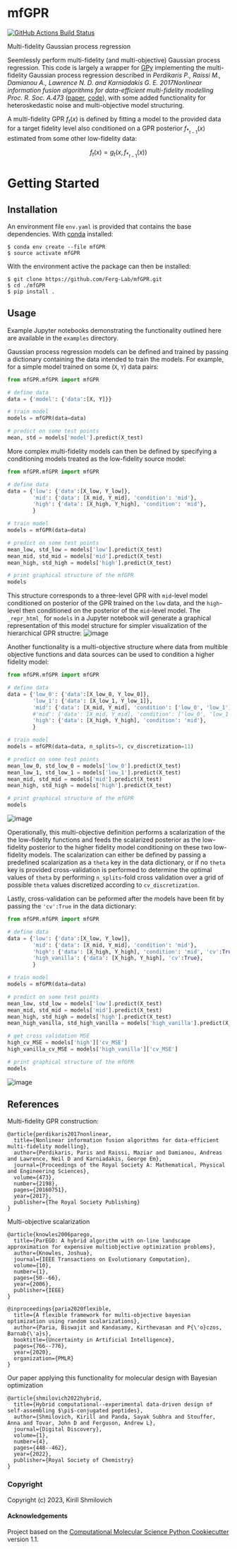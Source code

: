 mfGPR
==============================
[//]: # (Badges)
[![GitHub Actions Build Status](https://github.com/Ferg-Lab/mfGPR/workflows/CI/badge.svg)](https://github.com/Ferg-Lab/mfGPR/actions?query=workflow%3ACI)
<!--  [![codecov](https://codecov.io/gh/Ferg-Lab/mfGPR/branch/main/graph/badge.svg)](https://codecov.io/gh/Ferg-Lab/mfGPR/branch/main) -->


Multi-fidelity Gaussian process regression

Seemlessly perform multi-fidelity (and multi-objective) Gaussian process regression. This code is largely a wrapper for [GPy](https://github.com/SheffieldML/GPy) implementing the multi-fidelity Gaussian process regression described in *Perdikaris P., Raissi M., Damianou A., Lawrence N. D. and Karniadakis G. E. 2017Nonlinear information fusion algorithms for data-efficient multi-fidelity modelling Proc. R. Soc. A.473* ([paper](https://doi.org/10.1098/rspa.2016.0751), [code](https://github.com/paraklas/NARGP)), with some added functionality for heteroskedastic noise and multi-objective model structuring.

A multi-fidelity GPR $f_t(x)$ is defined by fitting a model to the provided data for a target fidelity level also conditioned on a GPR posterior $f_{*_{t-1}}(x)$ estimated from some other low-fidelity data:

$$f_t(x)=g_t\left(x, f_{*_{t-1}}(x)\right)$$

Getting Started
===============


Installation
------------
An environment file `env.yaml` is provided that contains the base dependencies. With [conda](https://conda.io/projects/conda/en/latest/user-guide/install/index.html) installed:

```
$ conda env create --file mfGPR
$ source activate mfGPR
```

With the environment active the package can then be installed:

```
$ git clone https://github.com/Ferg-Lab/mfGPR.git
$ cd ./mfGPR
$ pip install .
```

Usage
-------
Example Jupyter notebooks demonstrating the functionality outlined here are available in the `examples` directory.

Gaussian process regression models can be defined and trained by passing a dictionary containing the data intended to train the models. For example, for a simple model trained on some (`X`, `Y`) data pairs:

```python
from mfGPR.mfGPR import mfGPR

# define data
data = {'model': {'data':[X, Y]}}

# train model
models = mfGPR(data=data)

# predict on some test points
mean, std = models['model'].predict(X_test)
```

More complex multi-fidelity models can then be defined by specifying a conditioning models treated as the low-fidelity source model:

```python
from mfGPR.mfGPR import mfGPR

# define data
data = {'low': {'data':[X_low, Y_low]},
        'mid': {'data': [X_mid, Y_mid], 'condition': 'mid'},
        'high': {'data': [X_high, Y_high], 'condition': 'mid'},
        }

# train model
models = mfGPR(data=data)

# predict on some test points
mean_low, std_low = models['low'].predict(X_test)
mean_mid, std_mid = models['mid'].predict(X_test)
mean_high, std_high = models['high'].predict(X_test)

# print graphical structure of the mfGPR
models
```

This structure corresponds to a three-level GPR with `mid`-level model conditioned on posterior of the GPR trained on the `low` data, and the `high`-level then conditioned on the posterior of the `mid`-level model. The `_repr_html_` for `models` in a Jupyter notebook will generate a graphical representation of this model structure for simpler visualization of the hierarchical GPR structre:
![image](https://user-images.githubusercontent.com/40403472/218190481-7c681d38-3d1c-4db7-8ca5-bf4ab1ea93fe.png)

Another functionality is a multi-objective structure where data from multible objective functions and data sources can be used to condition a higher fidelity model:

```python
from mfGPR.mfGPR import mfGPR

# define data
data = {'low_0': {'data':[X_low_0, Y_low_0]},
        'low_1': {'data': [X_low_1, Y_low_1]},
        'mid': {'data': [X_mid, Y_mid], 'condition': ['low_0', 'low_1']},
        #'mid': {'data': [X_mid, Y_mid], 'condition': ['low_0', 'low_1'], 'theta':[0.5, 0.5]}, # with scalarization explicitly specified 
        'high': {'data': [X_high, Y_high], 'condition': 'mid'},
        }

# train model
models = mfGPR(data=data, n_splits=5, cv_discretization=11)

# predict on some test points
mean_low_0, std_low_0 = models['low_0'].predict(X_test)
mean_low_1, std_low_1 = models['low_1'].predict(X_test)
mean_mid, std_mid = models['mid'].predict(X_test)
mean_high, std_high = models['high'].predict(X_test)

# print graphical structure of the mfGPR
models
```
![image](https://user-images.githubusercontent.com/40403472/218190960-6a6663d4-b1db-44d9-a8f5-5c7234eea266.png)

Operationally, this multi-objective definition performs a scalarization of the the low-fidelity functions and feeds the scalarized posterior as the low-fidelity posterior to the higher fidelity model conditioning on these two low-fidelity models. The scalarization can either be defined by passing a predefined scalarization as a `theta` key in the data dictionary, or if no `theta` key is provided cross-validation is performed to determine the optimal values of `theta` by performing `n_splits`-fold cross validation over a grid of possible `theta` values discretized according to `cv_discretization`.   

Lastly, cross-validation can be peformed after the models have been fit by passing the `'cv':True` in the data dictionary: 

```python
from mfGPR.mfGPR import mfGPR

# define data
data = {'low': {'data':[X_low, Y_low]},
        'mid': {'data': [X_mid, Y_mid], 'condition': 'mid'},
        'high': {'data': [X_high, Y_high], 'condition': 'mid', 'cv':True},
        'high_vanilla': {'data': [X_high, Y_high], 'cv':True},
        }

# train model
models = mfGPR(data=data)

# predict on some test points
mean_low, std_low = models['low'].predict(X_test)
mean_mid, std_mid = models['mid'].predict(X_test)
mean_high, std_high = models['high'].predict(X_test)
mean_high_vanilla, std_high_vanilla = models['high_vanilla'].predict(X_test)

# get cross validation MSE
high_cv_MSE = models['high']['cv_MSE']
high_vanilla_cv_MSE = models['high_vanilla']['cv_MSE']

# print graphical structure of the mfGPR
models
```
![image](https://user-images.githubusercontent.com/40403472/218191649-2adc85ff-50cd-443e-be79-f3f4d02a7571.png)


References
-------

Multi-fidelity GPR construction:
```
@article{perdikaris2017nonlinear,
  title={Nonlinear information fusion algorithms for data-efficient multi-fidelity modelling},
  author={Perdikaris, Paris and Raissi, Maziar and Damianou, Andreas and Lawrence, Neil D and Karniadakis, George Em},
  journal={Proceedings of the Royal Society A: Mathematical, Physical and Engineering Sciences},
  volume={473},
  number={2198},
  pages={20160751},
  year={2017},
  publisher={The Royal Society Publishing}
}
```

Multi-objective scalarization
```
@article{knowles2006parego,
  title={ParEGO: A hybrid algorithm with on-line landscape approximation for expensive multiobjective optimization problems},
  author={Knowles, Joshua},
  journal={IEEE Transactions on Evolutionary Computation},
  volume={10},
  number={1},
  pages={50--66},
  year={2006},
  publisher={IEEE}
}

@inproceedings{paria2020flexible,
  title={A flexible framework for multi-objective bayesian optimization using random scalarizations},
  author={Paria, Biswajit and Kandasamy, Kirthevasan and P{\'o}czos, Barnab{\'a}s},
  booktitle={Uncertainty in Artificial Intelligence},
  pages={766--776},
  year={2020},
  organization={PMLR}
}
```

Our paper applying this functionality for molecular design with Bayesian optimization
```
@article{shmilovich2022hybrid,
  title={Hybrid computational--experimental data-driven design of self-assembling $\pi$-conjugated peptides},
  author={Shmilovich, Kirill and Panda, Sayak Subhra and Stouffer, Anna and Tovar, John D and Ferguson, Andrew L},
  journal={Digital Discovery},
  volume={1},
  number={4},
  pages={448--462},
  year={2022},
  publisher={Royal Society of Chemistry}
}

```




### Copyright

Copyright (c) 2023, Kirill Shmilovich


#### Acknowledgements
 
Project based on the 
[Computational Molecular Science Python Cookiecutter](https://github.com/molssi/cookiecutter-cms) version 1.1.
